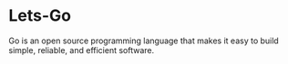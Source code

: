 # Lets-Go

Go is an open source programming language that makes it easy to build simple, reliable, and efficient software.
